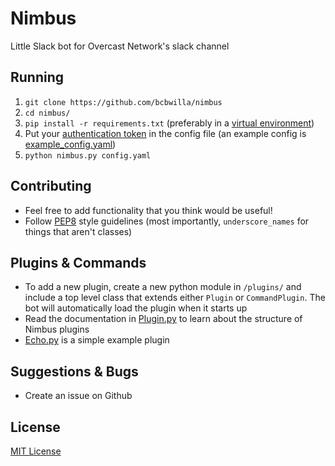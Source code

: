 # Nimbus
Little Slack bot for Overcast Network's slack channel

## Running
1. `git clone https://github.com/bcbwilla/nimbus`
2. `cd nimbus/`
3. `pip install -r requirements.txt` (preferably in a 
[virtual environment](http://docs.python-guide.org/en/latest/dev/virtualenvs/))
3. Put your [authentication token](https://api.slack.com/web) in the config file (an example config is [example_config.yaml](example_config.yaml))
4. `python nimbus.py config.yaml`

## Contributing
- Feel free to add functionality that you think would be useful!
- Follow [PEP8](https://www.python.org/dev/peps/pep-0008/) style guidelines (most importantly, 
`underscore_names` for things that aren't classes)

## Plugins & Commands
- To add a new plugin, create a new python module in `/plugins/` and include a top level class that extends either
`Plugin` or `CommandPlugin`. The bot will automatically load the plugin when it starts up
- Read the documentation in [Plugin.py](https://github.com/bcbwilla/nimbus/blob/master/plugin.py) to learn about the structure
of Nimbus plugins
- [Echo.py](https://github.com/bcbwilla/nimbus/blob/master/plugins/echo.py) is a simple example plugin

## Suggestions & Bugs
- Create an issue on Github

## License
[MIT License](LICENSE.txt)

